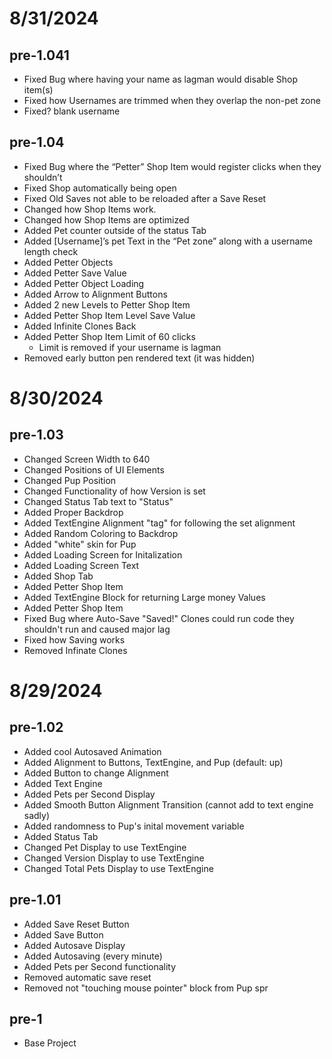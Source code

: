 # 8/31/2024

## pre-1.041
- Fixed Bug where having your name as lagman would disable Shop item(s)
- Fixed how Usernames are trimmed when they overlap the non-pet zone
- Fixed? blank username

## pre-1.04
- Fixed Bug where the “Petter” Shop Item would register clicks when they shouldn’t
- Fixed Shop automatically being open
- Fixed Old Saves not able to be reloaded after a Save Reset
- Changed how Shop Items work.
- Changed how Shop Items are optimized
- Added Pet counter outside of the status Tab
- Added [Username]’s pet Text in the “Pet zone” along with a username length check
- Added Petter Objects
- Added Petter Save Value
- Added Petter Object Loading
- Added Arrow to Alignment Buttons
- Added 2 new Levels to Petter Shop Item
- Added Petter Shop Item Level Save Value
- Added Infinite Clones Back
- Added Petter Shop Item Limit of 60 clicks
  - Limit is removed if your username is lagman
- Removed early button pen rendered text (it was hidden)

# 8/30/2024

## pre-1.03
- Changed Screen Width to 640
- Changed Positions of UI Elements
- Changed Pup Position
- Changed Functionality of how Version is set
- Changed Status Tab text to "Status"
- Added Proper Backdrop
- Added TextEngine Alignment "tag" for following the set alignment
- Added Random Coloring to Backdrop
- Added "white" skin for Pup
- Added Loading Screen for Initalization
- Added Loading Screen Text
- Added Shop Tab
- Added Petter Shop Item
- Added TextEngine Block for returning Large money Values
- Added Petter Shop Item
- Fixed Bug where Auto-Save "Saved!" Clones could run code they shouldn't run and caused major lag
- Fixed how Saving works
- Removed Infinate Clones

# 8/29/2024

## pre-1.02
- Added cool Autosaved Animation
- Added Alignment to Buttons, TextEngine, and Pup (default: up)
- Added Button to change Alignment
- Added Text Engine
- Added Pets per Second Display
- Added Smooth Button Alignment Transition (cannot add to text engine sadly)
- Added randomness to Pup's inital movement variable
- Added Status Tab
- Changed Pet Display to use TextEngine
- Changed Version Display to use TextEngine
- Changed Total Pets Display to use TextEngine

## pre-1.01
- Added Save Reset Button
- Added Save Button
- Added Autosave Display
- Added Autosaving (every minute)
- Added Pets per Second functionality
- Removed automatic save reset
- Removed not "touching mouse pointer" block from Pup spr

## pre-1
- Base Project
